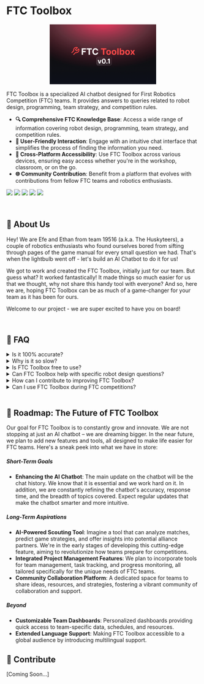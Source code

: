 # FTC Toolbox

<p align="center">
    <img src="https://github.com/ethansocal/ftc-toolbox/blob/main/cover_image.png?raw=true" width=55% height=55%>
</p>

FTC Toolbox is a specialized AI chatbot designed for First Robotics Competition (FTC) teams. It provides answers to queries related to robot design, programming, team strategy, and competition rules.

-   **🔍 Comprehensive FTC Knowledge Base**: Access a wide range of information covering robot design, programming, team strategy, and competition rules.
-   **💬 User-Friendly Interaction**: Engage with an intuitive chat interface that simplifies the process of finding the information you need.
-   **📱 Cross-Platform Accessibility**: Use FTC Toolbox across various devices, ensuring easy access whether you're in the workshop, classroom, or on the go.
-   **🌐 Community Contribution**: Benefit from a platform that evolves with contributions from fellow FTC teams and robotics enthusiasts.

![](https://img.shields.io/github/stars/ethansocal/ftc-toolbox.svg) ![](https://img.shields.io/github/forks/ethansocal/ftc-toolbox.svg) ![](https://img.shields.io/github/tag/ethansocal/ftc-toolbox.svg) ![](https://img.shields.io/github/release/ethansocal/ftc-toolbox.svg) ![](https://img.shields.io/github/issues/ethansocal/ftc-toolbox.svg)

<br>

## 🚀 About Us

Hey! We are Efe and Ethan from team 19516 (a.k.a. The Huskyteers), a couple of robotics enthusiasts who found ourselves bored from sifting through pages of the game manual for every small question we had. That's when the lightbulb went off - let's build an AI Chatbot to do it for us!

We got to work and created the FTC Toolbox, initially just for our team. But guess what? It worked fantastically! It made things so much easier for us that we thought, why not share this handy tool with everyone? And so, here we are, hoping FTC Toolbox can be as much of a game-changer for your team as it has been for ours.

Welcome to our project - we are super excited to have you on board!

<br>

## 🙋 FAQ

<details>
 <summary>Is it 100% accurate?</summary>
 While we strive for accuracy, FTC Toolbox, like any AI-powered tool, may not always be 100% accurate. It's designed to provide helpful information and guidance based on the data and algorithms it's been trained on. We recommend always cross-referencing with official FTC resources for critical decisions.
</details>

<details>
 <summary>Why is it so slow?</summary>
 We understand that speed is crucial, especially in a fast-paced environment like FTC. The current response time is partly due to our reliance on OpenAI's advanced assistant system, which prioritizes accuracy and comprehensive responses. We're actively working on optimizing this balance to make FTC Toolbox faster without compromising the quality of information. Stay tuned for updates!
</details>


<details>
 <summary>Is FTC Toolbox free to use?</summary>
 Absolutely! FTC Toolbox is a community-driven project and is completely free for all FTC teams and enthusiasts.
</details>

<details>
 <summary>Can FTC Toolbox help with specific robot design questions?</summary>
 Yes, FTC Toolbox can provide general advice and resources on robot design, but it's not a substitute for detailed, team-specific engineering decisions.
</details>

<details>
 <summary>How can I contribute to improving FTC Toolbox?</summary>
 We welcome contributions! You can contribute by providing feedback, suggesting features, or helping with development. Check out our 'Contribute' section for more details.
</details>

<details>
 <summary>Can I use FTC Toolbox during FTC competitions?</summary>
 Yes, FTC Toolbox is a great resource for quick information during competitions. However, always ensure compliance with FTC competition rules regarding the use of digital tools.
</details>

<br>

## 🌟 Roadmap: The Future of FTC Toolbox
Our goal for FTC Toolbox is to constantly grow and innovate. We are not stopping at just an AI chatbot – we are dreaming bigger. In the near future, we plan to add new features and tools, all designed to make life easier for FTC teams. Here's a sneak peek into what we have in store:

##### Short-Term Goals
- **Enhancing the AI Chatbot**: The  main update on the chatbot will be the chat history. We know that it is essential and we work hard on it. In addition, we are constantly refining the chatbot's accuracy, response time, and the breadth of topics covered. Expect regular updates that make the chatbot smarter and more intuitive.

##### Long-Term Aspirations
- **AI-Powered Scouting Tool**: Imagine a tool that can analyze matches, predict game strategies, and offer insights into potential alliance partners. We're in the early stages of developing this cutting-edge feature, aiming to revolutionize how teams prepare for competitions.
- **Integrated Project Management Features**: We plan to incorporate tools for team management, task tracking, and progress monitoring, all tailored specifically for the unique needs of FTC teams.
- **Community Collaboration Platform**: A dedicated space for teams to share ideas, resources, and strategies, fostering a vibrant community of collaboration and support.

##### Beyond
- **Customizable Team Dashboards**: Personalized dashboards providing quick access to team-specific data, schedules, and resources.
- **Extended Language Support**: Making FTC Toolbox accessible to a global audience by introducing multilingual support.


## 🔧 Contribute
[Coming Soon\...]

